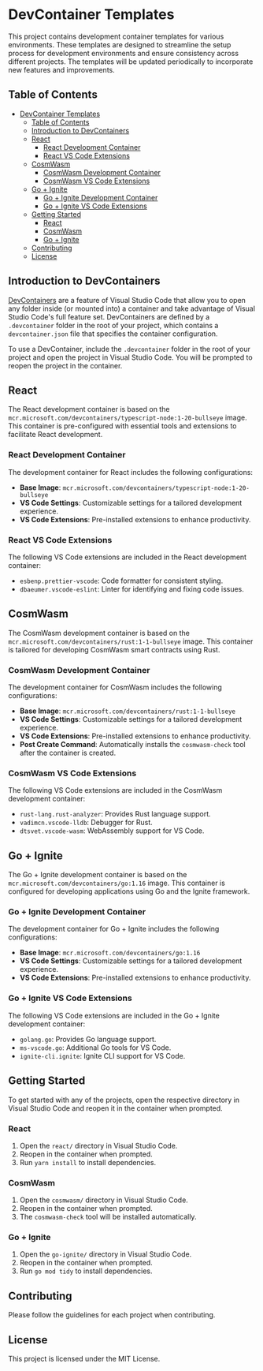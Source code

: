 # DevContainer Templates

This project contains development container templates for various environments. These templates are designed to streamline the setup process for development environments and ensure consistency across different projects. The templates will be updated periodically to incorporate new features and improvements.

## Table of Contents

- [DevContainer Templates](#devcontainer-templates)
  - [Table of Contents](#table-of-contents)
  - [Introduction to DevContainers](#introduction-to-devcontainers)
  - [React](#react)
    - [React Development Container](#react-development-container)
    - [React VS Code Extensions](#react-vs-code-extensions)
  - [CosmWasm](#cosmwasm)
    - [CosmWasm Development Container](#cosmwasm-development-container)
    - [CosmWasm VS Code Extensions](#cosmwasm-vs-code-extensions)
  - [Go + Ignite](#go--ignite)
    - [Go + Ignite Development Container](#go--ignite-development-container)
    - [Go + Ignite VS Code Extensions](#go--ignite-vs-code-extensions)
  - [Getting Started](#getting-started)
    - [React](#react-1)
    - [CosmWasm](#cosmwasm-1)
    - [Go + Ignite](#go--ignite-1)
  - [Contributing](#contributing)
  - [License](#license)

## Introduction to DevContainers

[DevContainers](https://code.visualstudio.com/docs/remote/containers) are a feature of Visual Studio Code that allow you to open any folder inside (or mounted into) a container and take advantage of Visual Studio Code's full feature set. DevContainers are defined by a `.devcontainer` folder in the root of your project, which contains a `devcontainer.json` file that specifies the container configuration.

To use a DevContainer, include the `.devcontainer` folder in the root of your project and open the project in Visual Studio Code. You will be prompted to reopen the project in the container.

## React

The React development container is based on the `mcr.microsoft.com/devcontainers/typescript-node:1-20-bullseye` image. This container is pre-configured with essential tools and extensions to facilitate React development.

### React Development Container

The development container for React includes the following configurations:

- **Base Image**: `mcr.microsoft.com/devcontainers/typescript-node:1-20-bullseye`
- **VS Code Settings**: Customizable settings for a tailored development experience.
- **VS Code Extensions**: Pre-installed extensions to enhance productivity.

### React VS Code Extensions

The following VS Code extensions are included in the React development container:

- `esbenp.prettier-vscode`: Code formatter for consistent styling.
- `dbaeumer.vscode-eslint`: Linter for identifying and fixing code issues.

## CosmWasm

The CosmWasm development container is based on the `mcr.microsoft.com/devcontainers/rust:1-1-bullseye` image. This container is tailored for developing CosmWasm smart contracts using Rust.

### CosmWasm Development Container

The development container for CosmWasm includes the following configurations:

- **Base Image**: `mcr.microsoft.com/devcontainers/rust:1-1-bullseye`
- **VS Code Settings**: Customizable settings for a tailored development experience.
- **VS Code Extensions**: Pre-installed extensions to enhance productivity.
- **Post Create Command**: Automatically installs the `cosmwasm-check` tool after the container is created.

### CosmWasm VS Code Extensions

The following VS Code extensions are included in the CosmWasm development container:

- `rust-lang.rust-analyzer`: Provides Rust language support.
- `vadimcn.vscode-lldb`: Debugger for Rust.
- `dtsvet.vscode-wasm`: WebAssembly support for VS Code.

## Go + Ignite

The Go + Ignite development container is based on the `mcr.microsoft.com/devcontainers/go:1.16` image. This container is configured for developing applications using Go and the Ignite framework.

### Go + Ignite Development Container

The development container for Go + Ignite includes the following configurations:

- **Base Image**: `mcr.microsoft.com/devcontainers/go:1.16`
- **VS Code Settings**: Customizable settings for a tailored development experience.
- **VS Code Extensions**: Pre-installed extensions to enhance productivity.

### Go + Ignite VS Code Extensions

The following VS Code extensions are included in the Go + Ignite development container:

- `golang.go`: Provides Go language support.
- `ms-vscode.go`: Additional Go tools for VS Code.
- `ignite-cli.ignite`: Ignite CLI support for VS Code.

## Getting Started

To get started with any of the projects, open the respective directory in Visual Studio Code and reopen it in the container when prompted.

### React

1. Open the `react/` directory in Visual Studio Code.
2. Reopen in the container when prompted.
3. Run `yarn install` to install dependencies.

### CosmWasm

1. Open the `cosmwasm/` directory in Visual Studio Code.
2. Reopen in the container when prompted.
3. The `cosmwasm-check` tool will be installed automatically.

### Go + Ignite

1. Open the `go-ignite/` directory in Visual Studio Code.
2. Reopen in the container when prompted.
3. Run `go mod tidy` to install dependencies.

## Contributing

Please follow the guidelines for each project when contributing.

## License

This project is licensed under the MIT License.
